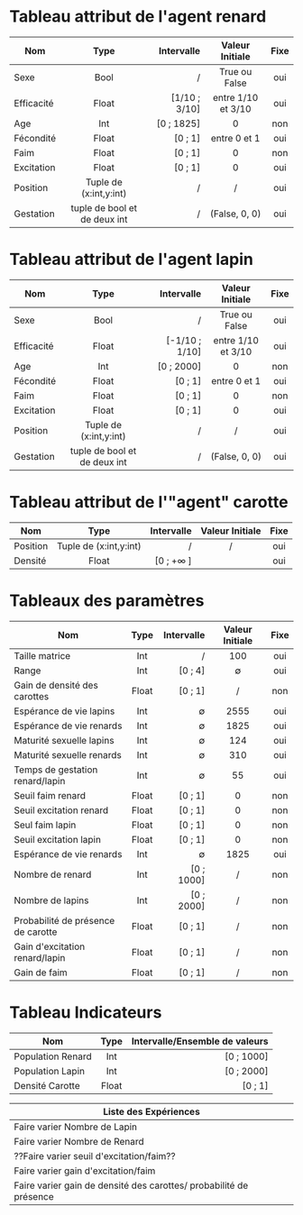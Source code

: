  # Tableau attribut de l'agent renard


| Nom       | Type          | Intervalle  |Valeur Initiale | Fixe |
| ------------- |:-------------:| -----:|:-----:|:-------:|
| Sexe      | Bool | / | True ou False   | oui |
| Efficacité      | Float      | [1/10 ; 3/10] | entre 1/10 et 3/10  |oui  |
| Age | Int      |    [0 ; 1825] | 0 |non   |
|Fécondité | Float | [0 ; 1] | entre 0 et 1 |oui |
|Faim | Float | [0 ; 1] | 0 | non |
| Excitation | Float | [0 ; 1] | 0 | oui |
| Position | Tuple de (x:int,y:int) | / | / | oui |
| Gestation | tuple de bool et de deux int | / |(False, 0, 0)| oui |

 # Tableau attribut de l'agent lapin 
 
 
 
| Nom       | Type          | Intervalle  |Valeur Initiale | Fixe |
| ------------- |:-------------:| -----:|:-----:|:-------:|
| Sexe      | Bool | / | True ou False   | oui |
| Efficacité      | Float      | [-1/10 ; 1/10] | entre 1/10 et 3/10  |oui  |
| Age | Int      |    [0 ; 2000] | 0 |non   |
|Fécondité | Float | [0 ; 1] | entre 0 et 1 |oui |
|Faim | Float | [0 ; 1] | 0 | non |
| Excitation | Float | [0 ; 1] | 0 | oui |
| Position | Tuple de (x:int,y:int) | / | / | oui |
| Gestation | tuple de bool et de deux int | / |(False, 0, 0)| oui |


# Tableau attribut de l'"agent" carotte 

 
| Nom       | Type          | Intervalle  |Valeur Initiale | Fixe |
| ------------- |:-------------:| -----:|:-----:|:-------:|
| Position      |Tuple de (x:int,y:int)| / | / |oui |
| Densité       | Float      | [0 ; +∞ ] | | oui |

 
 # Tableaux des paramètres 
 
 
| Nom       | Type          | Intervalle  |Valeur Initiale | Fixe |
| ------------- |:-------------:| -----:|:-----:|:-------:|
| Taille matrice | Int | / | 100 | oui |
| Range | Int| [0 ; 4] | ∅  |oui  |
|Gain de densité des carottes | Float      |    [0 ; 1] | / |non   |
|Espérance de vie lapins | Int | ∅ | 2555 |oui |
|Espérance de vie renards  | Int |∅| 1825 | oui |
| Maturité sexuelle lapins | Int | ∅ | 124 | oui |
| Maturité sexuelle renards | Int | ∅ | 310 | oui |
| Temps de gestation renard/lapin | Int | ∅ |55| oui |
| Seuil faim renard | Float | [0 ; 1] | 0 | non|
| Seuil excitation renard  | Float| [0 ; 1] | 0 |non |
|Seul faim lapin | Float      |    [0 ; 1] | 0 |non |
|Seuil excitation lapin | Float | [0 ; 1] | 0 |non |
|Espérance de vie renards  | Int |∅| 1825 | oui |
| Nombre de renard | Int | [0 ; 1000] | / | non |
| Nombre de lapins | Int | [0 ; 2000] | / | non |
| Probabilité de présence de carotte | Float | [0 ; 1] |/| non |
| Gain d'excitation renard/lapin | Float | [0 ; 1] | / | non |
| Gain de faim | Float | [0 ; 1] |/| non |

# Tableau Indicateurs 

| Nom       | Type          | Intervalle/Ensemble de valeurs |
| ------------- |:-------------:| -----:|
| Population Renard | Int |[0 ; 1000] |
| Population Lapin | Int| [0 ; 2000] |
| Densité Carotte | Float | [0 ; 1] |


|Liste des Expériences |
| ------------- |
| Faire varier Nombre de Lapin |
| Faire varier Nombre de Renard |
| ??Faire varier seuil d'excitation/faim?? |
| Faire varier gain d'excitation/faim |
| Faire varier gain de densité des carottes/ probabilité de présence|



 
 

 
 
